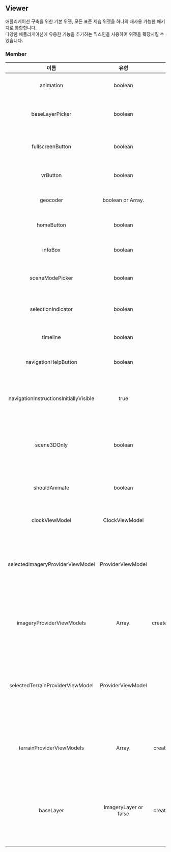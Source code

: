 <h2> Viewer </h2> 
애플리케이션 구축을 위한 기본 위젯, 모든 표준 세슘 위젯을 하나의 재사용 가능한 패키지로 통합합니다. <br>
다양한 애플리케이션에 유용한 기능을 추가하는 믹스인을 사용하여 위젯을 확장시킬 수 있습니다.<br>

<h3>Member</h3>

|이름|유형|기본값|설명|
|:---:|:---:|:--:|:-----:|
|animation|boolean|true|false로 설정시, 애니메이션 위젯이 생성되지 않습니다.|
|baseLayerPicker|boolean|true|false로 설정시, baseLayerPicker 위젯이 생성되지 않습니다.|
|fullscreenButton|boolean|true|false로 설정시, fullscreenButton 위젯이 생성되지 않습니다.|
|vrButton|boolean|false|false로 설정시, vrButton 위젯이 생성되지 않습니다.|
|geocoder|boolean or Array.<GeocoderService>|true|false로 설정시, geocoder 위젯이 생성되지 않습니다.|
|homeButton|boolean|true|false로 설정시, homeButton 위젯이 생성되지 않습니다.|
|infoBox|boolean|true|false로 설정시, infoBox 위젯이 생성되지 않습니다.|
|sceneModePicker|boolean|true|false로 설정시, sceneModePicker 위젯이 생성되지 않습니다.|
|selectionIndicator|boolean|true|false로 설정시, selectionIndicator 위젯이 생성되지 않습니다.|
|timeline|boolean|true|false로 설정시, timeline 위젯이 생성되지 않습니다.|
|navigationHelpButton|boolean|true|false로 설정시, 탐색 도움말 버튼이 생성되지 않습니다.|
|navigationInstructionsInitiallyVisible|true|boolean|탐색 지침이 처음에 표시되어야하면 true, 사용자가 버튼을 명시적으로 클릭할 때 까지 표시되지 않아야하면 false 입니다.|
|scene3DOnly|boolean|false|true 이면 각 geometry instancesms GPU 메모리 절약을 위해 3D로만 렌더링 됩니다. |
|shouldAnimate|boolean|false|true 시계가 기본적으로 시뮬레이션 시간을 앞당기려고 시도해야하는경우, false 이옵션은 설정보다 우선|
|clockViewModel|ClockViewModel|new ClockViewModel(clock)|햔제시간을 제어하는데 사용하는 시계보기 모|
|selectedImageryProviderViewModel|ProviderViewModel||현재 기본 이미지 레이어에 대한 뷰 모델이 제공되지 않은 경우, 사용가능한 첫번째 레이어가 사용됩니다. 이값은 'baseLayerPicker'가 true로 설정된 경우에만 유효합니다.|
|imageryProviderViewModels|	Array.<ProviderViewModel>|createDefaultImageryProviderViewModels()|BaseLayerPicker에서 선택할 수 있는 ProviderViewModel 배열입니다. 이 값은 'baseLayerPicker'가 true로 설정된 경우에만 유효합니다.|
|selectedTerrainProviderViewModel|ProviderViewModel|true|현재 기본 지형 레이어에 대한 뷰 모델이 제공되지 않은 경우 사용 가능한 첫 번째 기본 레이어가 사용됩니다. 이 값은 'baseLayerPicker'가 true로 설정된 경우에만 유효합니다.|
|terrainProviderViewModels|Array.<ProviderViewModel>|createDefaultTerrainProviderViewModels()|BaseLAyerPicker에서 선택할수있는 ProviderViewModel 배열, 이 값은 'baseLayerPicker'가 true로 설정된 경우에만 유효합니다.|
|baseLayer|ImageryLayer or false|createDefaultTerrainProviderViewModels()|지구본에 적용되는 맨 아래 이미지 레이어입니다. false로 설정하면 이미지 제공자가 추가되지 않습니다. 이 값은 'baseLayerPicker'가 false로 설정된 경우에만 유효합니다.|

